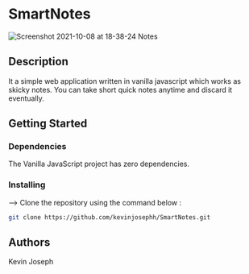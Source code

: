 # SmartNotes
![Screenshot 2021-10-08 at 18-38-24 Notes](https://user-images.githubusercontent.com/38029772/136566956-be117120-2b67-4734-b55e-03544b6bc532.png)

## Description
It a simple web application written in vanilla javascript which works as skicky notes.
You can take short quick notes anytime and discard it eventually.

## Getting Started

### Dependencies
The Vanilla JavaScript project has zero dependencies.

### Installing
--> Clone the repository using the command below :
```bash
git clone https://github.com/kevinjosephh/SmartNotes.git

```
## Authors

Kevin Joseph
